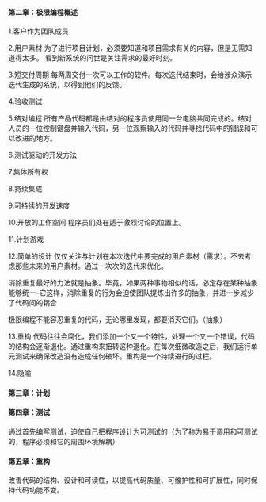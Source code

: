#### **第二章：极限编程概述**

1.客户作为团队成员

2.用户素材
为了进行项目计划，必须要知道和项目需求有关的内容，但是无需知道得太多。
看到新系统的问世是关注需求的最好时刻。

3.短交付周期
每两周交付一次可以工作的软件。每次迭代结束时，会给涉众演示迭代生成的系统，以得到他们的反馈。

4.验收测试

5.结对编程
所有产品代码都是由结对的程序员使用同一台电脑共同完成的。结对人员的一位控制键盘并输入代码，另一位观察输入的代码并寻找代码中的错误和可以改进的地方。

6.测试驱动的开发方法

7.集体所有权

8.持续集成

9.可持续的开发速度

10.开放的工作空间
程序员们处在适于激烈讨论的位置上。

11.计划游戏

12.简单的设计
仅仅关注与计划在本次迭代中要完成的用户素材（需求）。不去考虑那些未来的用户素材。通过一次次的迭代来优化。

消除重复最好的力法就是抽象。毕竟，如果两种事物相似的话，必定存在某种抽象能够统一-它这样，消除重复的行为会迫使团队提炼出许多的抽象，并进一步减少了代码问的耦合

极限编程不能容忍重复的代码，无论哪里发现，都要消灭它们。（抽象）

13.重构
代码往往会腐化，我们添加一个又一个特性，处理一个又一个错误，代码的结构会逐渐退化。通过重构来扭转这种退化。在每次细微改造之后，我们运行单元测试来确保改造没有造成任何破坏。重构是一个持续进行的过程。

14.隐喻

#### 第三章：计划

#### 第四章：测试

通过首先编写测试，迫使自己把程序设计为可测试的（为了称为易于调用和可测试的，程序必须和它的周围环境解耦）

#### 第五章：重构

改善代码的结构、设计和可读性，以提高代码质量、可维护性和可扩展性，同时保持代码功能不变。
